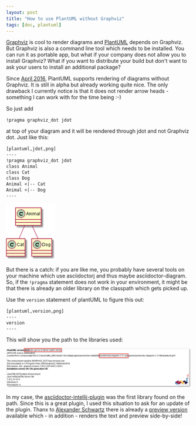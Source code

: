 ```yaml
---
layout: post
title: "How to use PlantUML without Graphviz"
tags: [doc, plantuml]
---
```


[Graphviz](http://www.graphviz.org) is cool to render diagrams and [PlantUML](https://plantuml.com) depends on Graphviz. But Graphviz is also a command line tool which needs to be installed. You can run it as portable app, but what if your company does not allow you to install Graphviz? What if you want to distribute your build but don't want to ask your users to install an additional package?

Since [April 2016](http://plantuml.com/smetana02.html), PlantUML supports rendering of diagrams without Graphviz. It is still in alpha but already working quite nice. The only drawback I currently notice is that it does not render arrow heads - something I can work with for the time being :-)

So just add

    !pragma graphviz_dot jdot
    
at top of your diagram and it will be rendered through jdot and not Graphviz dot. Just like this:

    [plantuml,jdot,png]
    ----
    !pragma graphviz_dot jdot
    class Animal
    class Cat
    class Dog
    Animal <|-- Cat
    Animal <|-- Dog
    ----

<div> <img src="../images/test3.png" style="max-width: 100%" /> </div>

But there is a catch: if you are like me, you probably have several tools on your machine which use asciidoctorj and thus maybe asciidoctor-diagram. So, if the `!pragma` statement does not work in your environment, it might be that there is already an older library on the classpath which gets picked up.

Use the `version` statement of plantUML to figure this out:

    [plantuml,version,png]
    ----
    version
    ----
    
This will show you the path to the libraries used:

<div> <img src="../images/version2.png" style="max-width: 100%" /> </div> 

In my case, the [asciidoctor-intellij-plugin](https://github.com/asciidoctor/asciidoctor-intellij-plugin) was the first library found on the path. Since this is a great plugin, I used this situation to ask for an update of the plugin. Thanx to [Alexander Schwartz](https://twitter.com/ahus1de) there is already a [preview version](https://github.com/asciidoctor/asciidoctor-intellij-plugin/releases/tag/0.13-preview1) available which - in addition - renders the text and preview side-by-side!
